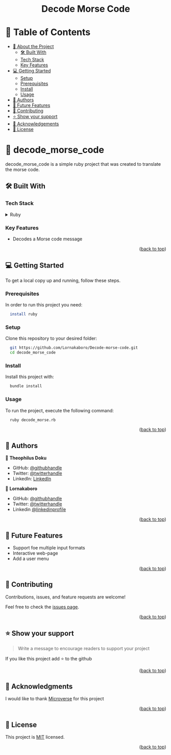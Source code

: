 <a name="readme-top"><h1 align="center">Decode Morse Code</h1></a>

<!-- TABLE OF CONTENTS -->

# 📗 Table of Contents

- [📖 About the Project](#about-project)
  - [🛠 Built With](#built-with)
   - [Tech Stack](#tech-stack)
    - [Key Features](#key-features)
- [💻 Getting Started](#getting-started)
  - [Setup](#setup)
  - [Prerequisites](#prerequisites)
  - [Install](#install)
  - [Usage](#usage)
- [👥 Authors](#authors)
- [🔭 Future Features](#future-features)
- [🤝 Contributing](#contributing)
- [⭐️ Show your support](#support)
- [🙏 Acknowledgements](#acknowledgements)
- [📝 License](#license)

<!-- PROJECT DESCRIPTION -->

# 📖 decode_morse_code <a name="about-project"></a>

decode_morse_code is a simple ruby project that was created to translate the morse code.

## 🛠 Built With <a name="built-with"></a>

### Tech Stack <a name="tech-stack"></a>
<details>
<summary>Ruby</summary>
  <ul>
    <li><a href="https://rubygems.org/">PostgreSQL</a></li>
  </ul>
</details>

<!-- Features -->

### Key Features <a name="key-features"></a>

- Decodes a Morse code message

<p align="right">(<a href="#readme-top">back to top</a>)</p>

<!-- GETTING STARTED -->

## 💻 Getting Started <a name="getting-started"></a>

To get a local copy up and running, follow these steps.

### Prerequisites

In order to run this project you need:

```sh
  install ruby
```

### Setup

Clone this repository to your desired folder:

```sh
  git https://github.com/Lornakaboro/Decode-morse-code.git
  cd decode_morse_code
```

### Install

Install this project with:

```sh
  bundle install
```

### Usage

To run the project, execute the following command:

```sh
  ruby decode_morse.rb
```

<p align="right">(<a href="#readme-top">back to top</a>)</p>

<!-- AUTHORS -->

## 👥 Authors <a name="authors"></a>

👤 **Theophilus Doku**

- GitHub: [@githubhandle](https://github.com/theodoku)
- Twitter: [@twitterhandle](https://twitter.com/dok_theo)
- LinkedIn: [LinkedIn](https://www.linkedin.com/in/theophilus-doku/)

👤 **Lornakaboro**

- GitHub: [@githubhandle](https://github.com/Lornakaboro)
- Twitter: [@twitterhandle](https://twitter.com/KaboroLorna)
- Linkedin [@linkedinprofile](https://www.linkedin.com/in/lorna-kaboro-23620b242/)

<p align="right">(<a href="#readme-top">back to top</a>)</p>

<!-- FUTURE FEATURES -->

## 🔭 Future Features <a name="future-features"></a>

- Support foe multiple input formats
- Interactive web-page
- Add a user menu

<p align="right">(<a href="#readme-top">back to top</a>)</p>

<!-- CONTRIBUTING -->

## 🤝 Contributing <a name="contributing"></a>

Contributions, issues, and feature requests are welcome!

Feel free to check the [issues page](https://github.com/Lornakaboro/Decode-morse-code/issues).

<p align="right">(<a href="#readme-top">back to top</a>)</p>

<!-- SUPPORT -->

## ⭐️ Show your support <a name="support"></a>

> Write a message to encourage readers to support your project

If you like this project add ⭐ to the github

<p align="right">(<a href="#readme-top">back to top</a>)</p>

<!-- ACKNOWLEDGEMENTS -->

## 🙏 Acknowledgments <a name="acknowledgements"></a>

I would like to thank [Microverse](https://github.com/microverseinc) for this project

<p align="right">(<a href="#readme-top">back to top</a>)</p>

<!-- LICENSE -->

## 📝 License <a name="license"></a>

This project is [MIT](./LICENSE) licensed.

<p align="right">(<a href="#readme-top">back to top</a>)</p>
